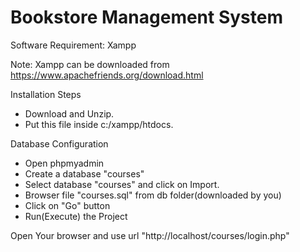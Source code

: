 # Bookstore Management System

Software Requirement: Xampp

Note: Xampp can be downloaded from https://www.apachefriends.org/download.html

Installation Steps
-	Download and Unzip.
-	Put this file inside c:/xampp/htdocs.

Database Configuration
-	Open phpmyadmin
-	Create a database "courses"
-	Select database "courses" and click on Import.
-	Browser file "courses.sql" from db folder(downloaded by you)
-	Click on "Go" button
-	Run(Execute) the Project

Open Your browser and use url "http://localhost/courses/login.php"

